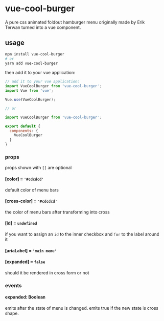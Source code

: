# vue-cool-burger

A pure css animated foldout hamburger menu originally made by Erik Terwan turned into a vue component.

## usage

```bash
npm install vue-cool-burger
# or 
yarn add vue-cool-burger
```

then add it to your vue application:

```js
// add it to your vue application:
import VueCoolBurger from 'vue-cool-burger';
import Vue from 'vue';

Vue.use(VueCoolBurger);

// or

import VueCoolBurger from 'vue-cool-burger';

export default {
  components: {
    VueCoolBurger
  }
}
```

### props

props shown with `[]` are optional

#### [color] = `'#cdcdcd'`

default color of menu bars

#### [cross-color] = `'#cdcdcd'`

the color of menu bars after transforming into cross

#### [id] = `undefined`

if you want to assign an `id` to the inner checkbox and `for` to the label around it

#### [ariaLabel] = `'main menu'`

#### [expanded] = `false`

should it be rendered in cross form or not

### events

#### expanded: Boolean

emits after the state of menu is changed. emits true if the new state is cross shape.
